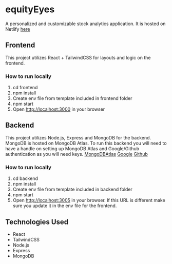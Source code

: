 # equityEyes

A personalized and customizable stock analytics application. It is hosted on Netlify [here](https://google.ca)

## Frontend

This project utilizes React + TailwindCSS for layouts and logic on the frontend.

### How to run locally

1. cd frontend
2. npm install
3. Create env file from template included in frontend folder
4. npm start
5. Open [http://localhost:3000](http://localhost:3000) in your browser

## Backend

This project utilizes Node.js, Express and MongoDB for the backend. MongoDB is hosted on MongoDB Atlas. To run this backend you will need to have a handle on setting up MongoDB Atlas and Google/Github authentication as you will need keys.
[MongoDBAtlas](https://www.mongodb.com/docs/atlas/getting-started/)
[Google](https://developers.google.com/identity/gsi/web/guides/get-google-api-clientid)
[Github](https://docs.github.com/en/apps/oauth-apps/building-oauth-apps/creating-an-oauth-app)

### How to run locally

1. cd backend
2. npm install
3. Create env file from template included in backend folder
4. npm start
5. Open [http://localhost:3005](http://localhost:3005) in your browser. If this URL is different make sure you update it in the env file for the frontend.

## Technologies Used

- React
- TailwindCSS
- Node.js
- Express
- MongoDB
